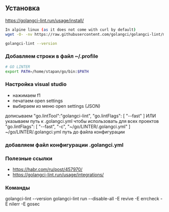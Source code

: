 ## Установка

https://golangci-lint.run/usage/install/
```bash
In alpine linux (as it does not come with curl by default)
wget -O- -nv https://raw.githubusercontent.com/golangci/golangci-lint/master/install.sh | sh -s v1.49.0

golangci-lint --version
```
### Добавляем строки в файл ~/.profile 
```bash
# GO LINTER
export PATH=/home/stapan/go/bin:$PATH
```

### Настройка visual studio
- нажимаем f1
- печатаем open settings
- выбираем из меню open settings (JSON)

дописываем 
"go.lintTool":"golangci-lint",
    "go.lintFlags": [
        "--fast"
    ]
ИЛИ указываем путь к .golangci.yml чтобы использовать для всех проектов
"go.lintFlags": [
        "--fast",
        "-c",
        "~/go/LINTER/.golangci.yml"
    ]
~/go/LINTER/.golangci.yml путь до файла конфигурации

### добавляем файл конфигурации .golangci.yml

### Полезные ссылки
- https://habr.com/ru/post/457970/
- https://golangci-lint.run/usage/integrations/

### Команды
golangci-lint --version
golangci-lint run --disable-all -E revive -E errcheck -E nilerr -E gosec